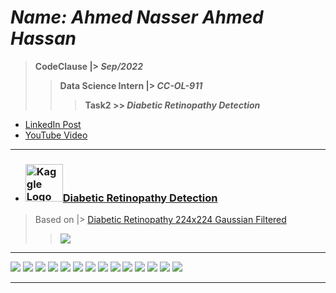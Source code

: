 # ***Name: Ahmed Nasser Ahmed Hassan***
> **CodeClause |> *Sep/2022***
>> **Data Science Intern |> *CC-OL-911***
>>> **Task2 >> *Diabetic Retinopathy Detection***

- <a href="https://www.linkedin.com/posts/ahmednasser1601_diabetic-retinopathy-detection-data-science-activity-6980522430528151552-Ya_e?utm_source=share&utm_medium=member_desktop">LinkedIn Post</a>
- <a href="https://youtu.be/zei97T9bs0c">YouTube Video</a>

---

  - ### <a title="AhmedNasser1601/Diabetic-Retinopathy-Detection" href="/Diabetic_Retinopathy_Detection.ipynb"><img width="60" alt="Kaggle Logo" src="https://user-images.githubusercontent.com/60184582/192409331-f12ba0c6-4064-43b8-9b89-3d5fcd09a55f.png">Diabetic Retinopathy Detection</a>
  
  > Based on |> <a href="https://www.kaggle.com/code/ahmednasser1601/diabetic-retinopathy-detection">Diabetic Retinopathy 224x224 Gaussian Filtered</a>
  >> <img src="/Results/0.png">
  
---

<img src="/Results/1.png">  <img src="/Results/2.png">  <img src="/Results/3.png">  <img src="/Results/4.png">  <img src="/Results/5.png">  <img src="/Results/6.png">  <img src="/Results/7.png">  <img src="/Results/8.png">  <img src="/Results/9.png">  <img src="/Results/10.png">  <img src="/Results/11.png">  <img src="/Results/12.png">  <img src="/Results/13.png">  <img src="/Results/14.png">

---
